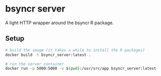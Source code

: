 # bsyncr server
A light HTTP wrapper around the bsyncr R package.

## Setup
```bash
# build the image (it takes a while to install the R packages)
docker build -t bsyncr_server:latest .

# run the server container
docker run -p 5000:5000 -v $(pwd):/usr/src/app bsyncr_server:latest
```
